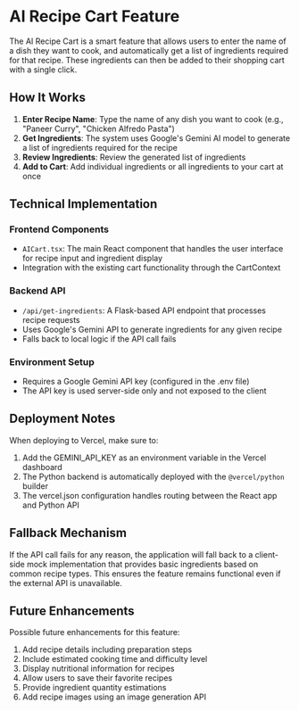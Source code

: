 # AI Recipe Cart Feature

The AI Recipe Cart is a smart feature that allows users to enter the name of a dish they want to cook, and automatically get a list of ingredients required for that recipe. These ingredients can then be added to their shopping cart with a single click.

## How It Works

1. **Enter Recipe Name**: Type the name of any dish you want to cook (e.g., "Paneer Curry", "Chicken Alfredo Pasta")
2. **Get Ingredients**: The system uses Google's Gemini AI model to generate a list of ingredients required for the recipe
3. **Review Ingredients**: Review the generated list of ingredients
4. **Add to Cart**: Add individual ingredients or all ingredients to your cart at once

## Technical Implementation

### Frontend Components
- `AICart.tsx`: The main React component that handles the user interface for recipe input and ingredient display
- Integration with the existing cart functionality through the CartContext

### Backend API
- `/api/get-ingredients`: A Flask-based API endpoint that processes recipe requests
- Uses Google's Gemini API to generate ingredients for any given recipe
- Falls back to local logic if the API call fails

### Environment Setup
- Requires a Google Gemini API key (configured in the .env file)
- The API key is used server-side only and not exposed to the client

## Deployment Notes

When deploying to Vercel, make sure to:

1. Add the GEMINI_API_KEY as an environment variable in the Vercel dashboard
2. The Python backend is automatically deployed with the `@vercel/python` builder
3. The vercel.json configuration handles routing between the React app and Python API

## Fallback Mechanism

If the API call fails for any reason, the application will fall back to a client-side mock implementation that provides basic ingredients based on common recipe types. This ensures the feature remains functional even if the external API is unavailable.

## Future Enhancements

Possible future enhancements for this feature:

1. Add recipe details including preparation steps
2. Include estimated cooking time and difficulty level
3. Display nutritional information for recipes
4. Allow users to save their favorite recipes
5. Provide ingredient quantity estimations
6. Add recipe images using an image generation API 